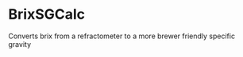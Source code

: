 BrixSGCalc
==========

Converts brix from a refractometer to a more brewer friendly specific gravity
